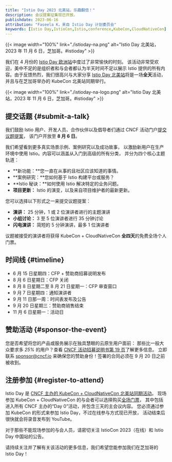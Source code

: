 ```yaml
---
title: "Istio Day 2023 北美站，乐趣翻倍！"
description: 会议提案征集现已开放。
publishdate: 2023-06-16
attribution: "Faseela K，来自 Istio Day 计划委员会"
keywords: [Istio Day,IstioCon,Istio,conference,KubeCon,CloudNativeCon]
---
```


{{< image width="100%"
    link="./istioday-na.png"
    alt="Istio Day 北美站，2023 年 11 月 6 日，芝加哥。#istioday"
    >}}

我们在 4 月份的 [Istio Day 欧洲站](/zh/blog/2023/istio-at-kubecon-eu/)中度过了非常愉快的时刻。
该活动非常受欢迎，美中不足的是组织者和与会者都认为半天时间不足以展示
Istio 提供的所有内容。由于反馈热烈，我们很高兴与大家分享
[Istio Day 北美站](https://events.linuxfoundation.org/kubecon-cloudnativecon-north-america/co-located-events/istio-day/)将是一场**全天**活动，
并且与在芝加哥举办的 KubeCon 北美站同期举行。

{{< image width="100%"
    link="./istioday-na-logo.png"
    alt="Istio Day 北美站，2023 年 11 月 6 日，芝加哥。#istioday"
    >}}

## 提交话题 {#submit-a-talk}

我们鼓励 Istio 用户、开发人员、合作伙伴以及倡导者们通过 CNCF
活动门户[提交议题提案](https://events.linuxfoundation.org/kubecon-cloudnativecon-north-america/co-located-events/cfp-colocated-events/)，
该门户开放至 **8 月 6 日**。

我们希望看到更多真实场景示例、案例研究以及成功故事，
以激励新用户在生产环境中使用 Istio。内容可以涵盖从入门到高级的所有分类，
并分为四个核心主题轨道：

* **新功能：**您一直在从事的且社区应该知道的事情。
* **案例研究：**您如何基于 Istio 构建平台或服务？
* **Istio 秘诀：**如何使用 Istio 解决特定的业务问题。
* **项目更新：** Istio 的演变，以及来自项目维护者的最新更新。

您可以选择以下形式之一来提交议题提案：

* **演讲：** 25 分钟，1 或 2 位演讲者进行的主题演讲
* **小组讨论：** 3 至 5 位演讲者进行 35 分钟讨论
* **闪电演讲：** 简短的 5 分钟演讲，最多 1 位演讲者

议题被接受的演讲者将获得 KubeCon + CloudNativeCon **全四天**的免费全场个人门票。

## 时间线 {#timeline}

* 6 月 15 日星期四：CFP + 赞助商招募说明发布
* 8 月 6 日星期日：CFP 关闭
* 8 月 8 日星期二至 8 月 21 日星期一：CFP 审查窗口
* 9 月 7 日星期四：通知演讲者
* 9 月 11 日那一周：时间表发布及公告
* 9 月 20 日星期三：赞助商销售结束
* 11 月 6 日星期一：活动日

## 赞助活动 {#sponsor-the-event}

您是否希望将您的产品或服务展示在独具慧眼的云原生用户面前：
那些比一般大众要求多 _25%_ 的用户？查看
[CNCF 活动招募说明书第 19 页](https://events.linuxfoundation.org/wp-content/uploads/2023/06/sponsor-cncf-2023-061523.pdf)了解更多信息。
立即联系 sponsor@cncf.io 来确保您的赞助身份！签署的合同必须在 9 月 20 日之前被收到。

## 注册参加 {#register-to-attend}

Istio Day 是 [CNCF 主办的 KubeCon + CloudNativeCon 北美站同期活动](https://events.linuxfoundation.org/kubecon-cloudnativecon-north-america/co-located-events/istio-day/#about)。
现场参加 KubeCon + CloudNativeCon 的与会者可以选择购买[全场门票](https://events.linuxfoundation.org/kubecon-cloudnativecon-north-america/register/)，
其中包括进入所有 CNCF 主办的“Day 0”活动，并包含三天的主会议内容。
您必须通过参加 KubeCon 的形式来参加 Istio Day，不过在线参与方式现已开放，
活动结束后很快就会将录音发布到 YouTube。

对于那些不能现场参加的与会人员，请密切关注 IstioCon 2023（在线）和
Istio Day 中国站的公告。

请持续关注并了解有关该活动的更多信息，我们希望您能参加我们在芝加哥的 Istio Day！
